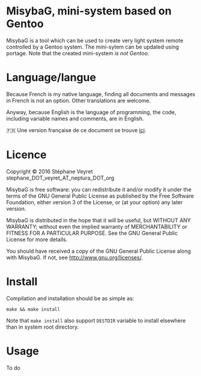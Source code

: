 # MisybaG, mini-system based on Gentoo

MisybaG is a tool which can be used to create very light system remote controlled by a Gentoo system. The mini-sytem can be updated using portage. Note that the created mini-system *is not Gentoo*.

# Language/langue

Because French is my native language, finding all documents and messages in French is not an option. Other translations are welcome.

Anyway, because English is the language of programming, the code, including variable names and comments, are in English.

:fr: Une version française de ce document se trouve [ici](doc/fr/README.md).

# Licence

Copyright © 2016 Stéphane Veyret stephane_DOT_veyret_AT_neptura_DOT_org

MisybaG is free software: you can redistribute it and/or modify it under the terms of the GNU General Public License as published by the Free Software Foundation, either version 3 of the License, or (at your option) any later version.

MisybaG is distributed in the hope that it will be useful, but WITHOUT ANY WARRANTY; without even the implied warranty of MERCHANTABILITY or FITNESS FOR A PARTICULAR PURPOSE. See the GNU General Public License for more details.

You should have received a copy of the GNU General Public License along with MisybaG.  If not, see <http://www.gnu.org/licenses/>.

# Install

Compilation and installation should be as simple as:

    make && make install

Note that `make install` also support `DESTDIR` variable to install elsewhere than in system root directory.

# Usage

To do
